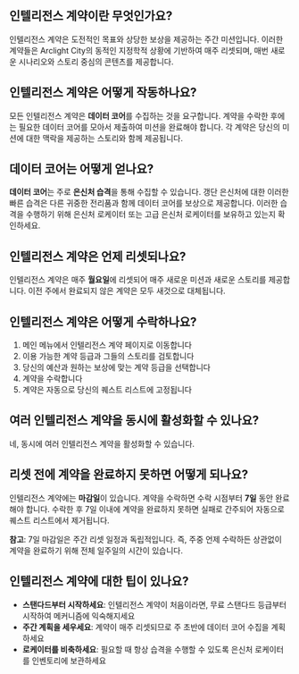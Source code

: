 ## 인텔리전스 계약이란 무엇인가요?
인텔리전스 계약은 도전적인 목표와 상당한 보상을 제공하는 주간 미션입니다. 이러한 계약들은 Arclight City의 동적인 지정학적 상황에 기반하여 매주 리셋되며, 매번 새로운 시나리오와 스토리 중심의 콘텐츠를 제공합니다.

## 인텔리전스 계약은 어떻게 작동하나요?
모든 인텔리전스 계약은 **데이터 코어**를 수집하는 것을 요구합니다. 계약을 수락한 후에는 필요한 데이터 코어를 모아서 제출하여 미션을 완료해야 합니다. 각 계약은 당신의 미션에 대한 맥락을 제공하는 스토리와 함께 제공됩니다.

## 데이터 코어는 어떻게 얻나요?
**데이터 코어**는 주로 **은신처 습격**을 통해 수집할 수 있습니다. 갱단 은신처에 대한 이러한 빠른 습격은 다른 귀중한 전리품과 함께 데이터 코어를 보상으로 제공합니다. 이러한 습격을 수행하기 위해 은신처 로케이터 또는 고급 은신처 로케이터를 보유하고 있는지 확인하세요.

## 인텔리전스 계약은 언제 리셋되나요?
인텔리전스 계약은 매주 **월요일**에 리셋되어 매주 새로운 미션과 새로운 스토리를 제공합니다. 이전 주에서 완료되지 않은 계약은 모두 새것으로 대체됩니다.

## 인텔리전스 계약은 어떻게 수락하나요?
1. 메인 메뉴에서 인텔리전스 계약 페이지로 이동합니다
2. 이용 가능한 계약 등급과 그들의 스토리를 검토합니다
3. 당신의 예산과 원하는 보상에 맞는 계약 등급을 선택합니다
4. 계약을 수락합니다
5. 계약은 자동으로 당신의 퀘스트 리스트에 고정됩니다

## 여러 인텔리전스 계약을 동시에 활성화할 수 있나요?
네, 동시에 여러 인텔리전스 계약을 활성화할 수 있습니다.

## 리셋 전에 계약을 완료하지 못하면 어떻게 되나요?
인텔리전스 계약에는 **마감일**이 있습니다. 계약을 수락하면 수락 시점부터 **7일** 동안 완료해야 합니다. 수락한 후 7일 이내에 계약을 완료하지 못하면 실패로 간주되어 자동으로 퀘스트 리스트에서 제거됩니다.

**참고**: 7일 마감일은 주간 리셋 일정과 독립적입니다. 즉, 주중 언제 수락하든 상관없이 계약을 완료하기 위해 전체 일주일의 시간이 있습니다.
 
## 인텔리전스 계약에 대한 팁이 있나요?
- **스탠다드부터 시작하세요**: 인텔리전스 계약이 처음이라면, 무료 스탠다드 등급부터 시작하여 메커니즘에 익숙해지세요
- **주간 계획을 세우세요**: 계약이 매주 리셋되므로 주 초반에 데이터 코어 수집을 계획하세요
- **로케이터를 비축하세요**: 필요할 때 항상 습격을 수행할 수 있도록 은신처 로케이터를 인벤토리에 보관하세요

